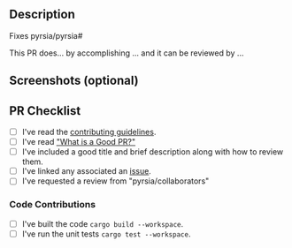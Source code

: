 <!--

Thank you for participating with our effort to build a more secure software supply chain.
Before submitting your Pull Request, please go over our check list.

-->

## Description

Fixes pyrsia/pyrsia#

This PR does... by accomplishing ... and it can be reviewed by ...

## Screenshots (optional)


## PR Checklist

<!--

Make certain your Pull Request has the following.

-->
- [ ] I've read the [contributing guidelines](https://github.com/pyrsia/.github/blob/main/contributing.md).
- [ ] I've read ["What is a Good PR?"](https://github.com/pyrsia/pyrsia/blob/main/docs/good_pr.md)
- [ ] I've included a good title and brief description along with how to review them.
- [ ] I've linked any associated an [issue](https://github.com/pyrsia/pyrsia/issues).
- [ ] I've requested a review  from "pyrsia/collaborators"

<!--

Locally run the build process (required for code changes, or you can remove this section).
For a complete list of steps, check out the [developer workflow](https://github.com/pyrsia/pyrsia/blob/main/docs/dev_workflow.md)!

-->
### Code Contributions

- [ ] I've built the code `cargo build --workspace`.
- [ ] I've run the unit tests `cargo test --workspace`.
